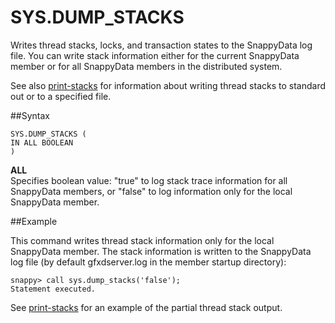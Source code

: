 # SYS.DUMP_STACKS

Writes thread stacks, locks, and transaction states to the SnappyData log file. You can write stack information either for the current SnappyData member or for all SnappyData members in the distributed system.

See also <a href="../store_commands/store-print-stacks.html#reference_13F8B5AFCD9049E380715D2EF0E33BDC" class="xref" title="Prints a stack dump of SnappyData member processes.">print-stacks</a> for information about writing thread stacks to standard out or to a specified file.

##Syntax

``` pre
SYS.DUMP_STACKS (
IN ALL BOOLEAN
)
```

**ALL**   
Specifies boolean value: "true" to log stack trace information for all SnappyData members, or "false" to log information only for the local SnappyData member.

##Example

This command writes thread stack information only for the local SnappyData member. The stack information is written to the SnappyData log file (by default <span class="ph filepath">gfxdserver.log</span> in the member startup directory):

``` pre
snappy> call sys.dump_stacks('false');
Statement executed.
```

See <a href="../store_commands/store-print-stacks.html#reference_13F8B5AFCD9049E380715D2EF0E33BDC" class="xref" title="Prints a stack dump of SnappyData member processes.">print-stacks</a> for an example of the partial thread stack output.


